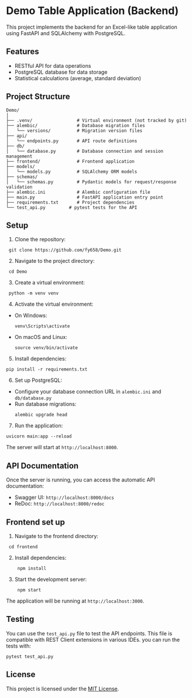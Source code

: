 # Demo Table Application (Backend)

This project implements the backend for an Excel-like table application using FastAPI and SQLAlchemy with PostgreSQL.

## Features

- RESTful API for data operations
- PostgreSQL database for data storage
- Statistical calculations (average, standard deviation)

## Project Structure
```
Demo/
│
├── .venv/                 # Virtual environment (not tracked by git)
├── alembic/               # Database migration files
│   └── versions/          # Migration version files
├── api/
│   └── endpoints.py       # API route definitions
├── db/
│   └── database.py        # Database connection and session management
├── frontend/              # Frontend application
├── models/
│   └── models.py          # SQLAlchemy ORM models
├── schemas/
│   └── schemas.py         # Pydantic models for request/response validation
├── alembic.ini            # Alembic configuration file
├── main.py                # FastAPI application entry point
├── requirements.txt       # Project dependencies
└── test_api.py         # pytest tests for the API
```

## Setup

1. Clone the repository: 
  ```
   git clone https://github.com/fy658/Demo.git
  ```
2. Navigate to the project directory: 
  ```
   cd Demo
  ```
3. Create a virtual environment:
  ```
   python -m venv venv
  ```
4. Activate the virtual environment:
- On Windows: 
  ```
  venv\Scripts\activate
  ```
- On macOS and Linux: 
  ```
  source venv/bin/activate
  ```
5. Install dependencies:
  ```
  pip install -r requirements.txt
  ```
6. Set up PostgreSQL:
- Configure your database connection URL in `alembic.ini` and `db/database.py`
- Run database migrations:
  ```
  alembic upgrade head
  ```
7. Run the application:
  ```
  uvicorn main:app --reload
  ```

The server will start at `http://localhost:8000`.

## API Documentation

Once the server is running, you can access the automatic API documentation:

- Swagger UI: `http://localhost:8000/docs`
- ReDoc: `http://localhost:8000/redoc`

## Frontend set up

1. Navigate to the frontend directory: 
  ```
   cd frontend
  ```
2. Install dependencies:
   ```
    npm install
   ```
3. Start the development server:
   ```
    npm start
   ```
The application will be running at `http://localhost:3000`.


## Testing

You can use the `test_api.py` file to test the API endpoints. This file is compatible with REST Client extensions in various IDEs.
you can run the tests with:
  ```
  pytest test_api.py
  ```


## License

This project is licensed under the [MIT License](LICENSE).
